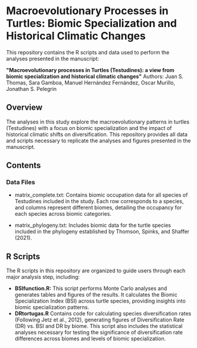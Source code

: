 # Macroevolutionary Processes in Turtles: Biomic Specialization and Historical Climatic Changes #

This repository contains the R scripts and data used to perform the analyses presented in the manuscript:

**"Macroevolutionary processes in Turtles (Testudines): a view from biomic specialization and historical climatic changes"**
Authors: Juan S. Thomas, Sara Gamboa, Manuel Hernández Fernández, Oscar Murillo, Jonathan S. Pelegrin

## Overview ##
The analyses in this study explore the macroevolutionary patterns in turtles (Testudines) with a focus on biomic specialization and the impact of historical climatic shifts on diversification. This repository provides all data and scripts necessary to replicate the analyses and figures presented in the manuscript.

## Contents ##
### Data Files ###
- matrix_complete.txt: Contains biomic occupation data for all species of Testudines included in the study. Each row corresponds to a species, and columns represent different biomes, detailing the occupancy for each species across biomic categories.

- matrix_phylogeny.txt: Includes biomic data for the turtle species included in the phylogeny established by Thomson, Spinks, and Shaffer (2021).

## R Scripts ##
The R scripts in this repository are organized to guide users through each major analysis step, including:

- **BSIfunction.R:** This script performs Monte Carlo analyses and generates tables and figures of the results. It calculates the Biomic Specialization Index (BSI) across turtle species, providing insights into biomic specialization patterns.
- **DRtortugas.R** Contains code for calculating species diversification rates (Following Jetz et al., 2012), generating figures of Diversification Rate (DR) vs. BSI and DR by biome. This script also includes the statistical analyses necessary for testing the significance of diversification rate differences across biomes and levels of biomic specialization.
